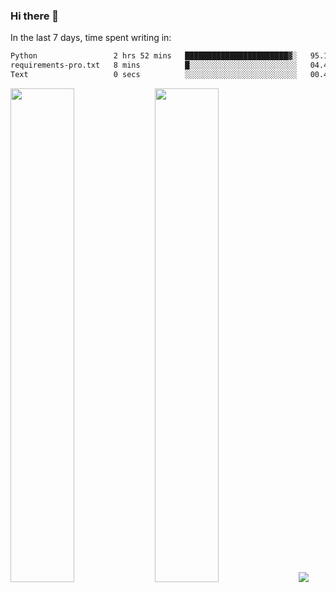 ### Hi there 👋

In the last 7 days, time spent writing in:

<!--START_SECTION:waka-->

```txt
Python                 2 hrs 52 mins   ███████████████████████▓░   95.11 %
requirements-pro.txt   8 mins          █░░░░░░░░░░░░░░░░░░░░░░░░   04.46 %
Text                   0 secs          ░░░░░░░░░░░░░░░░░░░░░░░░░   00.43 %
```

<!--END_SECTION:waka-->

<img src="https://wakatime.com/share/@jimtje/5d0c92de-08f8-4a72-8f2f-6a9693d1e318.svg" width=45% height=45%> <img src="https://wakatime.com/share/@jimtje/501498ae-bda5-4da7-a89d-b40bcdd5556d.svg" width=45% height=45%>
![](https://hit.yhype.me/github/profile?user_id=43537315)
